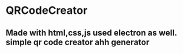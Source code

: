 # QRCodeCreator

## Made with html,css,js used electron as well. simple qr code creator ahh  generator 
